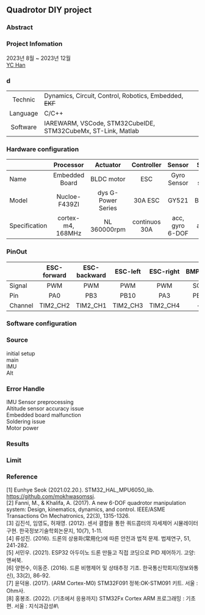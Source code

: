 ## Quadrotor DIY project 

### Abstract

### Project Infomation
2023년 8월 ~ 2023년 12월\
[YC Han](https://github.com/OProcessing)

### d
|||
|:---:|:---|
| Technic | Dynamics, Circuit, Control, Robotics, Embedded, ~~EKF~~ |
| Language | C/C++ |
| Software | IAREWARM, VSCode, STM32CubeIDE, STM32CubeMx, ST-Link, Matlab |


### Hardware configuration
||Processor|Actuator|Controller|Sensor|Sensor|
|-|:--:|:--:|:--:|:--:|:--:|
|Name|Embedded Board|BLDC motor|ESC|Gyro Sensor|Alt sensor|
|Model|Nucloe-F439ZI|dys G-Power Series|30A ESC|GY521|BMP180|
|Specification|cortex-m4, 168MHz|NL 360000rpm|continuos 30A|acc, gyro 6-DOF|altitude|
### PinOut
||ESC-forward|ESC-backward|ESC-left|ESC-right|BMP180|BMP180|GY-521|GY-521|
|:---|:--:|:--:|:--:|:--:|:--:|:--:|:--:|:--:|
|Signal|PWM|PWM|PWM|PWM|SCL|SDA|SCL|SDA|
|Pin|PA0|PB3|PB10|PA3|PB9|PB6|PF1|PF0|
|Channel|TIM2_CH2|TIM2_CH1|TIM2_CH3|TIM2_CH4|-|-|-|-|
### Software configuration
### Source
initial setup\
main\
IMU\
Alt
### Error Handle
IMU Sensor preprocessing\
Altitude sensor accuracy issue\
Embedded board malfunction\
Soldering issue\
Motor power
### Results
### Limit
### Reference
[1] Eunhye Seok (2021.02.20.). STM32_HAL_MPU6050_lib. https://github.com/mokhwasomssi. \
[2] Fanni, M., & Khalifa, A. (2017). A new 6-DOF quadrotor manipulation system: Design, kinematics, dynamics, and control. IEEE/ASME Transactions On Mechatronics, 22(3), 1315-1326.\
[3] 김진석, 임영도, 허재영. (2012). 센서 결합을 통한 쿼드콥터의 자세제어 시뮬레이터 구현. 한국정보기술학회논문지, 10(7), 1-11.\
[4] 류성진. (2016). 드론의 상용화(常用化)에 따른 안전과 법적 문제. 법제연구, 51, 241-282.\
[5] 서민우. (2021). ESP32 아두이노 드론 만들고 직접 코딩으로 PID 제어하기. 고양: 앤써북.\
[6] 양현수, 이동준. (2016). 드론 비행제어 및 상태추정 기초. 한국통신학회지(정보와통신), 33(2), 86-92.\
[7] 윤덕용. (2017). (ARM Cortex-M0) STM32F091 정복:OK-STM091 키트. 서울 : Ohm사.\
[8] 홍봉조. (2022). (기초에서 응용까지) STM32Fx Cortex ARM 프로그래밍 : 기초편. 서울 : 지식과감성#\
